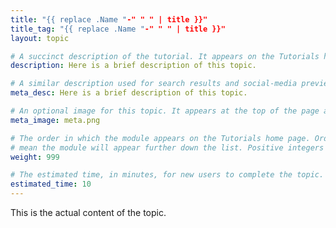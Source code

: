 ```yaml
---
title: "{{ replace .Name "-" " " | title }}"
title_tag: "{{ replace .Name "-" " " | title }}"
layout: topic

# A succinct description of the tutorial. It appears on the Tutorials home and collection pages.
description: Here is a brief description of this topic.

# A similar description used for search results and social-media previews.
meta_desc: Here is a brief description of this topic.

# An optional image for this topic. It appears at the top of the page and is used in social-media previews.
meta_image: meta.png

# The order in which the module appears on the Tutorials home page. Order is ascending, so higher numbers
# mean the module will appear further down the list. Positive integers only.
weight: 999

# The estimated time, in minutes, for new users to complete the topic.
estimated_time: 10
---
```


This is the actual content of the topic.
